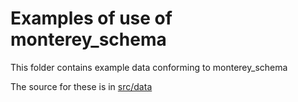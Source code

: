 # Examples of use of monterey_schema

This folder contains example data conforming to monterey_schema

The source for these is in [src/data](../src/data/examples)
